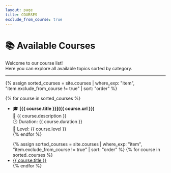 ```yaml
---
layout: page
title: COURSES
exclude_from_course: true
---
```



# 📚 Available Courses

Welcome to our course list!  
Here you can explore all available topics sorted by category.

---

{% assign sorted_courses = site.courses | where_exp: "item", "item.exclude_from_course != true" | sort: "order" %}

{% for course in sorted_courses %}
- 🎓 **[{{ course.title }}]({{ course.url }})**
  <br>📘 {{ course.description }}
  <br>🕒 Duration: {{ course.duration }}
  <br>🏁 Level: {{ course.level }}
  <br>
{% endfor %}

<ul>
  {% assign sorted_courses = site.courses | where_exp: "item", "item.exclude_from_course != true" | sort: "order" %}
  {% for course in sorted_courses %}
    <li>
      <a href="{{ course.url | absolute_url }}">{{ course.title }}</a>
    </li>
  {% endfor %}
</ul>
